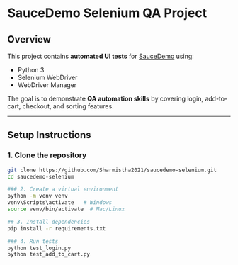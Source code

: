 # SauceDemo Selenium QA Project

## Overview
This project contains **automated UI tests** for [SauceDemo](https://www.saucedemo.com/) using:
- Python 3
- Selenium WebDriver
- WebDriver Manager

The goal is to demonstrate **QA automation skills** by covering login, add-to-cart, checkout, and sorting features.

---

## Setup Instructions
### 1. Clone the repository
```bash
git clone https://github.com/Sharmistha2021/saucedemo-selenium.git
cd saucedemo-selenium

### 2. Create a virtual environment
python -m venv venv
venv\Scripts\activate   # Windows
source venv/bin/activate  # Mac/Linux

## 3. Install dependencies
pip install -r requirements.txt

### 4. Run tests
python test_login.py
python test_add_to_cart.py
